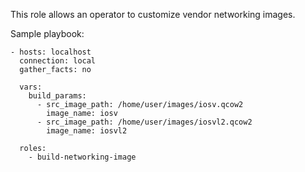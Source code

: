 This role allows an operator to customize vendor networking images.

Sample playbook:
```
- hosts: localhost
  connection: local
  gather_facts: no

  vars:
    build_params:
      - src_image_path: /home/user/images/iosv.qcow2
        image_name: iosv
      - src_image_path: /home/user/images/iosvl2.qcow2
        image_name: iosvl2

  roles:
    - build-networking-image
```
